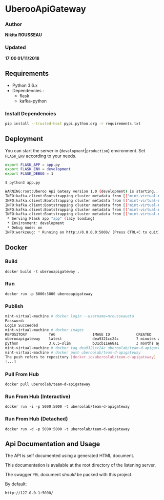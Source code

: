 # UberooApiGateway

### Author
__Nikita ROUSSEAU__
### Updated
__17:00 01/11/2018__

## Requirements

- Python 3.6.x
- Dependencies :
  * flask
  * kafka-python

### Install Dependencies

```bash
pip install --trusted-host pypi.python.org -r requirements.txt
```

## Deployment

You can start the server in (`development`|`production`) environment. Set `FLASK_ENV` according to your needs.

```bash
export FLASK_APP = app.py
export FLASK_ENV = development
export FLASK_DEBUG = 1

$ python3 app.py

WARNING:root:Uberoo Api Gateay version 1.0 (development) is starting...
INFO:kafka.client:Bootstrapping cluster metadata from [('mint-virtual-machine', 9092, <AddressFamily.AF_UNSPEC: 0>)]
INFO:kafka.client:Bootstrapping cluster metadata from [('mint-virtual-machine', 9092, <AddressFamily.AF_UNSPEC: 0>)]
INFO:kafka.client:Bootstrapping cluster metadata from [('mint-virtual-machine', 9092, <AddressFamily.AF_UNSPEC: 0>)]
INFO:kafka.client:Bootstrapping cluster metadata from [('mint-virtual-machine', 9092, <AddressFamily.AF_UNSPEC: 0>)]
INFO:kafka.client:Bootstrapping cluster metadata from [('mint-virtual-machine', 9092, <AddressFamily.AF_UNSPEC: 0>)]
 * Serving Flask app "app" (lazy loading)
 * Environment: development
 * Debug mode: on
INFO:werkzeug: * Running on http://0.0.0.0:5000/ (Press CTRL+C to quit)
```

## Docker

### Build
`docker build -t uberooapigateway .`

### Run
`docker run -p 5000:5000 uberooapigateway`

### Publish
```bash
mint-virtual-machine # docker login --username=nrousseauetu
Password: 
Login Succeeded
mint-virtual-machine # docker images
REPOSITORY          TAG                 IMAGE ID            CREATED             SIZE
uberooapigateway    latest              dea9321cc24c        7 minutes ago       155MB
python              3.6.5-slim          b31cb11e68a1        3 months ago        138MB
mint-virtual-machine # docker tag dea9321cc24c uberoolab/team-d-apigateway:latest
mint-virtual-machine # docker push uberoolab/team-d-apigateway
The push refers to repository [docker.io/uberoolab/team-d-apigateway]
[...]
```

### Pull From Hub
`docker pull uberoolab/team-d-apigateway`

### Run From Hub (Interactive)
`docker run -i -p 5000:5000 -t uberoolab/team-d-apigateway`

### Run From Hub (Detached)
`docker run -d -p 5000:5000 -t uberoolab/team-d-apigateway`

## Api Documentation and Usage

The API is self documented using a generated HTML document.

This documentation is available at the root directory of the listening server.

The swagger `YML` document *should* be packed with this project.

By default:
```
http://127.0.0.1:5000/
```
